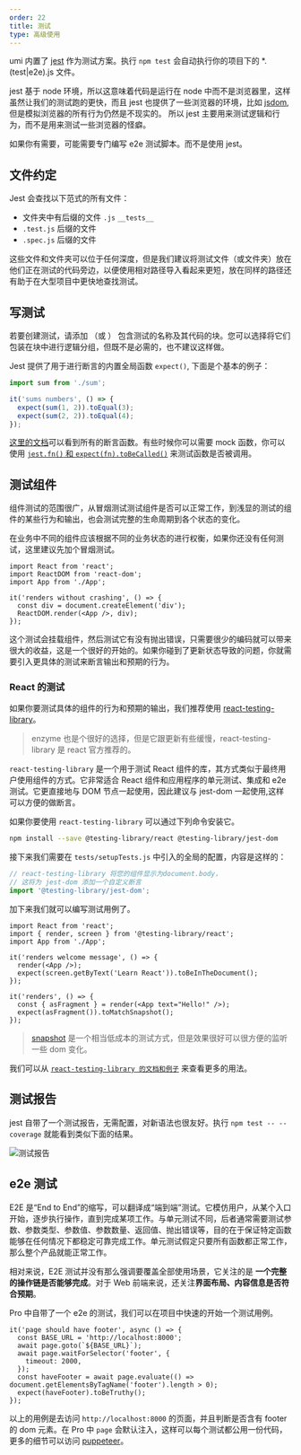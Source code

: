 ```yaml
---
order: 22
title: 测试
type: 高级使用
---
```


umi 内置了 [jest](https://jestjs.io/) 作为测试方案。执行 `npm test` 会自动执行你的项目下的 \*.(test|e2e).js 文件。

jest 基于 node 环境，所以这意味着代码是运行在 node 中而不是浏览器里，这样虽然让我们的测试跑的更快，而且 jest 也提供了一些浏览器的环境，比如 [jsdom](https://github.com/tmpvar/jsdom), 但是模拟浏览器的所有行为仍然是不现实的。 所以 jest 主要用来测试逻辑和行为，而不是用来测试一些浏览器的怪癖。

如果你有需要，可能需要专门编写 e2e 测试脚本。而不是使用 jest。

## 文件约定

Jest 会查找以下范式的所有文件：

- 文件夹中有后缀的文件 `.js` `__tests__`
- `.test.js` 后缀的文件
- `.spec.js` 后缀的文件

这些文件和文件夹可以位于任何深度，但是我们建议将测试文件（或文件夹）放在他们正在测试的代码旁边，以便使用相对路径导入看起来更短，放在同样的路径还有助于在大型项目中更快地查找测试。

## 写测试

若要创建测试，请添加 （或 ） 包含测试的名称及其代码的块。您可以选择将它们包装在块中进行逻辑分组，但既不是必需的，也不建议这样做。

Jest 提供了用于进行断言的内置全局函数 `expect()`, 下面是个基本的例子：

```ts
import sum from './sum';

it('sums numbers', () => {
  expect(sum(1, 2)).toEqual(3);
  expect(sum(2, 2)).toEqual(4);
});
```

[这里的文档](https://jestjs.io/docs/en/expect.html#content)可以看到所有的断言函数。有些时候你可以需要 mock 函数，你可以使用 [`jest.fn()` 和 `expect(fn).toBeCalled()`](https://jestjs.io/docs/en/expect.html#tohavebeencalled) 来测试函数是否被调用。

## 测试组件

组件测试的范围很广，从冒烟测试测试组件是否可以正常工作，到浅显的测试的组件的某些行为和输出，也会测试完整的生命周期到各个状态的变化。

在业务中不同的组件应该根据不同的业务状态的进行权衡，如果你还没有任何测试，这里建议先加个冒烟测试。

```tsx
import React from 'react';
import ReactDOM from 'react-dom';
import App from './App';

it('renders without crashing', () => {
  const div = document.createElement('div');
  ReactDOM.render(<App />, div);
});
```

这个测试会挂载组件，然后测试它有没有抛出错误，只需要很少的编码就可以带来很大的收益，这是一个很好的开始的。如果你碰到了更新状态导致的问题，你就需要引入更具体的测试来断言输出和预期的行为。

### React 的测试

如果你要测试具体的组件的行为和预期的输出，我们推荐使用 [react-testing-library](https://github.com/testing-library/react-testing-library)。

> enzyme 也是个很好的选择，但是它跟更新有些缓慢，react-testing-library 是 react 官方推荐的。

`react-testing-library` 是一个用于测试 React 组件的库，其方式类似于最终用户使用组件的方式。它非常适合 React 组件和应用程序的单元测试、集成和 e2e 测试。它更直接地与 DOM 节点一起使用，因此建议与 jest-dom 一起使用,这样可以方便的做断言。

如果你要使用 `react-testing-library` 可以通过下列命令安装它。

```bash
npm install --save @testing-library/react @testing-library/jest-dom
```

接下来我们需要在 `tests/setupTests.js` 中引入的全局的配置，内容是这样的：

```ts
// react-testing-library 将您的组件显示为document.body，
// 这将为 jest-dom 添加一个自定义断言
import '@testing-library/jest-dom';
```

加下来我们就可以编写测试用例了。

```tsx
import React from 'react';
import { render, screen } from '@testing-library/react';
import App from './App';

it('renders welcome message', () => {
  render(<App />);
  expect(screen.getByText('Learn React')).toBeInTheDocument();
});

it('renders', () => {
  const { asFragment } = render(<App text="Hello!" />);
  expect(asFragment()).toMatchSnapshot();
});
```

> [snapshot](https://jestjs.io/blog/2016/07/27/jest-14.html) 是一个相当低成本的测试方式，但是效果很好可以很方便的监听一些 dom 变化。

我们可以从 [`react-testing-library 的文档和例子`](https://testing-library.com/docs/react-testing-library/intro/) 来查看更多的用法。

## 测试报告

jest 自带了一个测试报告，无需配置，对新语法也很友好。执行 `npm test -- --coverage` 就能看到类似下面的结果。

![测试报告](https://i.imgur.com/5bFhnTS.png)

## e2e 测试

E2E 是“End to End”的缩写，可以翻译成“端到端”测试。它模仿用户，从某个入口开始，逐步执行操作，直到完成某项工作。与单元测试不同，后者通常需要测试参数、参数类型、参数值、参数数量、返回值、抛出错误等，目的在于保证特定函数能够在任何情况下都稳定可靠完成工作。单元测试假定只要所有函数都正常工作，那么整个产品就能正常工作。

相对来说，E2E 测试并没有那么强调要覆盖全部使用场景，它关注的是 **一个完整的操作链是否能够完成**。对于 Web 前端来说，还关注**界面布局、内容信息是否符合预期**。

Pro 中自带了一个 e2e 的测试，我们可以在项目中快速的开始一个测试用例。

```tsx
it('page should have footer', async () => {
  const BASE_URL = 'http://localhost:8000';
  await page.goto(`${BASE_URL}`);
  await page.waitForSelector('footer', {
    timeout: 2000,
  });
  const haveFooter = await page.evaluate(() => document.getElementsByTagName('footer').length > 0);
  expect(haveFooter).toBeTruthy();
});
```

以上的用例是去访问 `http://localhost:8000` 的页面，并且判断是否含有 footer 的 dom 元素。在 Pro 中 `page` 会默认注入，这样可以每个测试都公用一份代码，更多的细节可以访问 [puppeteer](https://github.com/puppeteer/puppeteer)。
